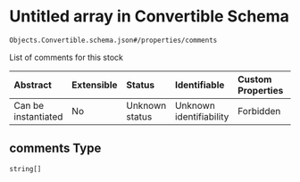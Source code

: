 # Untitled array in Convertible Schema

```txt
Objects.Convertible.schema.json#/properties/comments
```

List of comments for this stock

| Abstract            | Extensible | Status         | Identifiable            | Custom Properties | Additional Properties | Access Restrictions | Defined In                                                                             |
| :------------------ | :--------- | :------------- | :---------------------- | :---------------- | :-------------------- | :------------------ | :------------------------------------------------------------------------------------- |
| Can be instantiated | No         | Unknown status | Unknown identifiability | Forbidden         | Allowed               | none                | [Convertible.schema.json\*](../objects/Convertible.schema.json "open original schema") |

## comments Type

`string[]`
